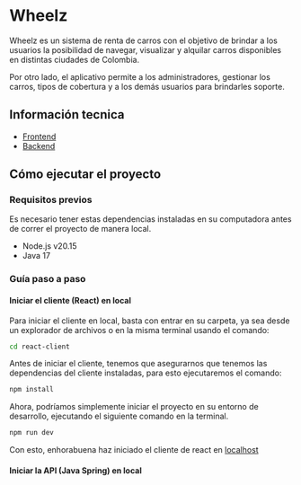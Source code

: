 # Wheelz
Wheelz es un sistema de renta de carros con el objetivo de brindar a los usuarios la posibilidad de navegar, visualizar y alquilar carros disponibles en distintas ciudades de Colombia.

Por otro lado, el aplicativo permite a los administradores, gestionar los carros, tipos de cobertura y a los demás usuarios para brindarles soporte.
## Información tecnica
- [Frontend](/react-client/README.md)
- [Backend]()
## Cómo ejecutar el proyecto
### Requisitos previos
Es necesario tener estas dependencias instaladas en su computadora antes de correr el proyecto de manera local.
- Node.js v20.15
- Java 17
### Guía paso a paso
#### Iniciar el cliente (React) en local
Para iniciar el cliente en local, basta con entrar en su carpeta, ya sea desde un explorador de archivos o en la misma terminal usando el comando:
```bash
cd react-client
```
Antes de iniciar el cliente, tenemos que asegurarnos que tenemos las dependencias del cliente instaladas, para esto ejecutaremos el comando:
```bash
npm install
```
Ahora, podríamos simplemente iniciar el proyecto
en su entorno de desarrollo, ejecutando el siguiente
comando en la terminal.
```bash
npm run dev
```
Con esto, enhorabuena haz iniciado el cliente de react en [localhost](http://localhost:5173)
#### Iniciar la API (Java Spring) en local
